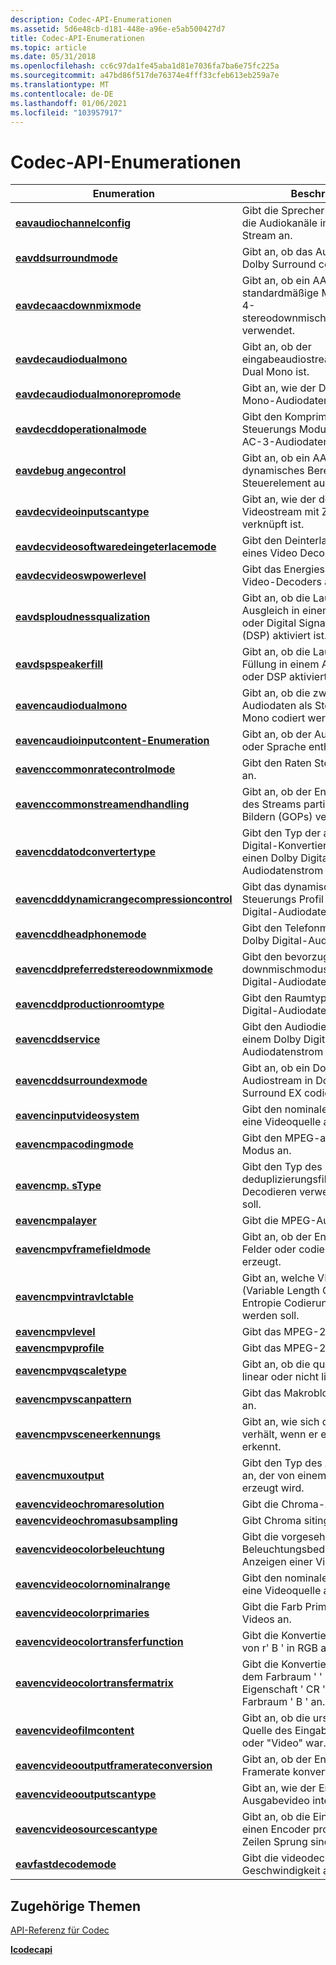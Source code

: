 ```yaml
---
description: Codec-API-Enumerationen
ms.assetid: 5d6e48cb-d181-448e-a96e-e5ab500427d7
title: Codec-API-Enumerationen
ms.topic: article
ms.date: 05/31/2018
ms.openlocfilehash: cc6c97da1fe45aba1d81e7036fa7ba6e75fc225a
ms.sourcegitcommit: a47bd86f517de76374e4fff33cfeb613eb259a7e
ms.translationtype: MT
ms.contentlocale: de-DE
ms.lasthandoff: 01/06/2021
ms.locfileid: "103957917"
---
```

# <a name="codec-api-enumerations"></a>Codec-API-Enumerationen



| Enumeration                                                                              | Beschreibung                                                                                               |
|------------------------------------------------------------------------------------------|-----------------------------------------------------------------------------------------------------------|
| [**eavaudiochannelconfig**](/windows/desktop/api/codecapi/ne-codecapi-eavaudiochannelconfig)                                   | Gibt die Sprecher Konfiguration für die Audiokanäle im audiobit-Stream an.                       |
| [**eavddsurroundmode**](/windows/desktop/api/codecapi/ne-codecapi-eavddsurroundmode)                                           | Gibt an, ob das Audioformat in Dolby Surround codiert ist.                                                 |
| [**eavdecaacdownmixmode**](/windows/win32/api/codecapi/ne-codecapi-eavdecaacdownmixmode)                                     | Gibt an, ob ein AAC-Decoder standardmäßige MPEG-2/MPEG-4-stereodownmischungsgleichungen verwendet.                    |
| [**eavdecaudiodualmono**](/windows/desktop/api/codecapi/ne-codecapi-eavdecaudiodualmono)                                       | Gibt an, ob der eingabeaudiostream Stereo oder Dual Mono ist.                                          |
| [**eavdecaudiodualmonorepromode**](/windows/desktop/api/codecapi/ne-codecapi-eavdecaudiodualmonorepromode)                     | Gibt an, wie der Decoder Dual Mono-Audiodaten wiederherstellt.                                                     |
| [**eavdecddoperationalmode**](/windows/desktop/api/codecapi/ne-codecapi-eavdecddoperationalmode)                               | Gibt den Komprimierungs Steuerungs Modus für einen Dolby AC-3-Audiodatenstrom an.                                     |
| [**eavdebug angecontrol**](/windows/desktop/api/codecapi/ne-codecapi-eavdecheaacdynamicrangecontrol)                 | Gibt an, ob ein AAC-Decoder ein dynamisches Bereichs Steuerelement ausführt.                                          |
| [**eavdecvideoinputscantype**](/windows/win32/api/codecapi/ne-codecapi-eavdecvideoinputscantype)                             | Gibt an, wie der decodierte Videostream mit Zeilen Sprung verknüpft ist.                                                     |
| [**eavdecvideosoftwaredeingeterlacemode**](/windows/desktop/api/codecapi/ne-codecapi-eavdecvideosoftwaredeinterlacemode)         | Gibt den Deinterlacing-Modus eines Video Decoders an.                                                    |
| [**eavdecvideoswpowerlevel**](/windows/desktop/api/codecapi/ne-codecapi-eavdecvideoswpowerlevel)                               | Gibt das Energiespar Niveau eines Video-Decoders an.                                                      |
| [**eavdsploudnessqualization**](/windows/desktop/api/codecapi/ne-codecapi-eavdsploudnessequalization)                         | Gibt an, ob die Lautstärke Ausgleich in einem Audiodecoder oder Digital Signal Processor (DSP) aktiviert ist. |
| [**eavdspspeakerfill**](/windows/desktop/api/codecapi/ne-codecapi-eavdspspeakerfill)                                           | Gibt an, ob die Lautsprecher Füllung in einem Audiodecoder oder DSP aktiviert ist.                                     |
| [**eavencaudiodualmono**](/windows/win32/api/codecapi/ne-codecapi-eavencaudiodualmono)                                       | Gibt an, ob die zwei-Kanal-Audiodaten als Stereo oder Dual Mono codiert werden.                                      |
| [**eavencaudioinputcontent-Enumeration**](/windows/win32/api/codecapi/ne-codecapi-eavencaudioinputcontent)                   | Gibt an, ob der Audioinhalt Musik oder Sprache enthält.                                              |
| [**eavenccommonratecontrolmode**](/windows/win32/api/codecapi/ne-codecapi-eavenccommonratecontrolmode)                       | Gibt den Raten Steuerungs Modus an.                                                                          |
| [**eavenccommonstreamendhandling**](/windows/win32/api/codecapi/ne-codecapi-eavenccommonstreamendhandling)                   | Gibt an, ob der Encoder am Ende des Streams partielle Gruppen von Bildern (GOPs) verwirft.        |
| [**eavencddatodconvertertype**](/windows/win32/api/codecapi/ne-codecapi-eavencddatodconvertertype)                           | Gibt den Typ der analog-zu-Digital-Konvertierung (a/D) für einen Dolby Digital-Audiodatenstrom an.                |
| [**eavencdddynamicrangecompressioncontrol**](/windows/win32/api/codecapi/ne-codecapi-eavencdddynamicrangecompressioncontrol) | Gibt das dynamische Bereichs Steuerungs Profil in einem Dolby Digital-Audiodatenstrom an.                              |
| [**eavencddheadphonemode**](/windows/desktop/api/codecapi/ne-codecapi-eavencddheadphonemode)                                   | Gibt den Telefonmodus für einen Dolby Digital-Audiodatenstrom an.                                                |
| [**eavencddpreferredstereodownmixmode**](/windows/desktop/api/codecapi/ne-codecapi-eavencddpreferredstereodownmixmode)         | Gibt den bevorzugten Stereo downmischmodus für einen Dolby Digital-Audiodatenstrom an.                             |
| [**eavencddproductionroomtype**](/windows/win32/api/codecapi/ne-codecapi-eavencddproductionroomtype)                         | Gibt den Raumtyp für einen Dolby Digital-Audiodatenstrom an.                                                 |
| [**eavencddservice**](/windows/desktop/api/codecapi/ne-codecapi-eavencddservice)                                               | Gibt den Audiodienst an, der in einem Dolby Digital-Audiodatenstrom enthalten ist.                                    |
| [**eavencddsurroundexmode**](/windows/desktop/api/codecapi/ne-codecapi-eavencddsurroundexmode)                                 | Gibt an, ob ein Dolby Digital-Audiostream in Dolby Digital Surround EX codiert ist.                   |
| [**eavencinputvideosystem**](/windows/desktop/api/codecapi/ne-codecapi-eavencinputvideosystem)                                 | Gibt den nominalen Bereich für eine Videoquelle an.                                                           |
| [**eavencmpacodingmode**](/windows/desktop/api/codecapi/ne-codecapi-eavencmpacodingmode)                                       | Gibt den MPEG-audiocodierungs Modus an.                                                                   |
| [**eavencmp. sType**](/windows/win32/api/codecapi/ne-codecapi-eavencmpaemphasistype)                                   | Gibt den Typ des deduplizierungsfilters an, der beim Decodieren verwendet werden soll.                               |
| [**eavencmpalayer**](/windows/win32/api/codecapi/ne-codecapi-eavencmpalayer)                                                 | Gibt die MPEG-Audioschicht an.                                                                           |
| [**eavencmpvframefieldmode**](/windows/desktop/api/codecapi/ne-codecapi-eavencmpvframefieldmode)                               | Gibt an, ob der Encoder codierte Felder oder codierte Frames erzeugt.                                  |
| [**eavencmpvintravlctable**](/windows/desktop/api/codecapi/ne-codecapi-eavencmpvintravlctable)                                 | Gibt an, welche VLC-Tabelle (Variable Length Coding) für die Entropie Codierung verwendet werden soll.                             |
| [**eavencmpvlevel**](/windows/desktop/api/codecapi/ne-codecapi-eavencmpvlevel)                                                 | Gibt das MPEG-2-Profil an.                                                                             |
| [**eavencmpvprofile**](/windows/win32/api/codecapi/ne-codecapi-eavencmpvprofile)                                             | Gibt das MPEG-2-Profil an.                                                                             |
| [**eavencmpvqscaletype**](/windows/desktop/api/codecapi/ne-codecapi-eavencmpvqscaletype)                                       | Gibt an, ob die quantisierungsskala linear oder nicht linear ist.                                            |
| [**eavencmpvscanpattern**](/windows/win32/api/codecapi/ne-codecapi-eavencmpvscanpattern)                                     | Gibt das Makroblock-Scan Muster an.                                                                    |
| [**eavencmpvsceneerkennungs**](/windows/win32/api/codecapi/ne-codecapi-eavencmpvscenedetection)                               | Gibt an, wie sich der Encoder verhält, wenn er eine neue Szene erkennt.                                            |
| [**eavencmuxoutput**](/windows/win32/api/codecapi/ne-codecapi-eavencmuxoutput)                                               | Gibt den Typ des Ausgabestreams an, der von einem Multiplexer erzeugt wird.                                            |
| [**eavencvideochromaresolution**](/windows/win32/api/codecapi/ne-codecapi-eavencvideochromaresolution)                       | Gibt die Chroma-Auflösung an.                                                                              |
| [**eavencvideochromasubsampling**](/windows/desktop/api/codecapi/ne-codecapi-eavencvideochromasubsampling)                     | Gibt Chroma siting an.                                                                                  |
| [**eavencvideocolorbeleuchtung**](/windows/desktop/api/codecapi/ne-codecapi-eavencvideocolorlighting)                             | Gibt die vorgesehenen Beleuchtungsbedingungen zum Anzeigen einer Videoquelle an.                                    |
| [**eavencvideocolornominalrange**](/windows/desktop/api/codecapi/ne-codecapi-eavencvideocolornominalrange)                     | Gibt den nominalen Bereich für eine Videoquelle an.                                                           |
| [**eavencvideocolorprimaries**](/windows/desktop/api/codecapi/ne-codecapi-eavencvideocolorprimaries)                           | Gibt die Farb Primärwerte des Videos an.                                                               |
| [**eavencvideocolortransferfunction**](/windows/desktop/api/codecapi/ne-codecapi-eavencvideocolortransferfunction)             | Gibt die Konvertierungs Funktion von r' B ' in RGB an.                                                     |
| [**eavencvideocolortransfermatrix**](/windows/desktop/api/codecapi/ne-codecapi-eavencvideocolortransfermatrix)                 | Gibt die Konvertierungs Matrix aus dem Farbraum ' ' der ' '-Eigenschaft ' CR ' in den ' g '-Farbraum ' B ' an.                  |
| [**eavencvideofilmcontent**](/windows/win32/api/codecapi/ne-codecapi-eavencvideofilmcontent)                                 | Gibt an, ob die ursprüngliche Quelle des Eingabe Videos "Film" oder "Video" war.                               |
| [**eavencvideooutputframerateconversion**](/windows/win32/api/codecapi/ne-codecapi-eavencvideooutputframerateconversion)     | Gibt an, ob der Encoder die Framerate konvertiert.                                                    |
| [**eavencvideooutputscantype**](/windows/win32/api/codecapi/ne-codecapi-eavencvideooutputscantype)                           | Gibt an, wie der Encoder das Ausgabevideo interziert.                                                    |
| [**eavencvideosourcescantype**](/windows/desktop/api/codecapi/ne-codecapi-eavencvideosourcescantype)                           | Gibt an, ob die Eingabe Frames für einen Encoder progressiv oder Zeilen Sprung sind.                          |
| [**eavfastdecodemode**](/windows/desktop/api/codecapi/ne-codecapi-eavfastdecodemode)                                           | Gibt die videodecodierungs Geschwindigkeit an.                                                                       |



 

## <a name="related-topics"></a>Zugehörige Themen

<dl> <dt>

[API-Referenz für Codec](codec-api-reference.md)
</dt> <dt>

[**Icodecapi**](/windows/desktop/api/Strmif/nn-strmif-icodecapi)
</dt> </dl>

 

 

